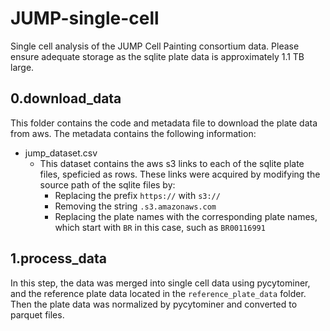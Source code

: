 # JUMP-single-cell
Single cell analysis of the JUMP Cell Painting consortium data. Please ensure adequate storage as the sqlite plate data is approximately 1.1 TB large.

## 0.download_data
This folder contains the code and metadata file to download the plate data from aws. The metadata contains the following information:
- jump_dataset.csv
    - This dataset contains the aws s3 links to each of the sqlite plate files, speficied as rows. These links were acquired by modifying the source path of the sqlite files by:
        - Replacing the prefix `https://` with `s3://`
        - Removing the string `.s3.amazonaws.com`
        - Replacing the plate names with the corresponding plate names, which start with `BR` in this case, such as `BR00116991`

## 1.process_data
In this step, the data was merged into single cell data using pycytominer, and the reference plate data located in the `reference_plate_data` folder. Then the plate data was normalized by pycytominer and converted to parquet files.
